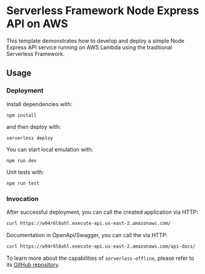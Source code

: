 <!--
title: 'Serverless Framework Node Express API on AWS'
description: 'This template demonstrates how to develop and deploy a simple Node Express API running on AWS Lambda using the traditional Serverless Framework.'
layout: Doc
framework: v3
platform: AWS
language: nodeJS
priority: 1
authorLink: 'https://github.com/serverless'
authorName: 'Serverless, inc.'
authorAvatar: 'https://avatars1.githubusercontent.com/u/13742415?s=200&v=4'
-->

# Serverless Framework Node Express API on AWS

This template demonstrates how to develop and deploy a simple Node Express API service running on AWS Lambda using the traditional Serverless Framework.

## Usage

### Deployment

Install dependencies with:

```
npm install
```

and then deploy with:

```
serverless deploy
```

You can start local emulation with:

```
npm run dev
```

Unit tests with:

```
npm run test
```

### Invocation

After successful deployment, you can call the created application via HTTP:

```bash
curl https://w94r6l6ohl.execute-api.us-east-2.amazonaws.com/
```

Documentation in OpenApi/Swagger, you can call the via HTTP:

```bash
curl https://w94r6l6ohl.execute-api.us-east-2.amazonaws.com/api-docs/
```


To learn more about the capabilities of `serverless-offline`, please refer to its [GitHub repository](https://github.com/dherault/serverless-offline).
